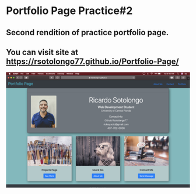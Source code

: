 # Portfolio Page Practice#2

## Second rendition of practice portfolio page.

## You can visit site at https://rsotolongo77.github.io/Portfolio-Page/

![ ](pic1.png)


